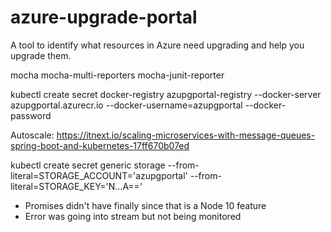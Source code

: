 # azure-upgrade-portal

A tool to identify what resources in Azure need upgrading and help you upgrade them.

mocha
mocha-multi-reporters
mocha-junit-reporter

kubectl create secret docker-registry azupgportal-registry --docker-server azupgportal.azurecr.io --docker-username=azupgportal --docker-password <password>

Autoscale:
https://itnext.io/scaling-microservices-with-message-queues-spring-boot-and-kubernetes-17ff670b07ed

kubectl create secret generic storage --from-literal=STORAGE_ACCOUNT='azupgportal' --from-literal=STORAGE_KEY='N...A=='

-   Promises didn't have finally since that is a Node 10 feature
-   Error was going into stream but not being monitored
